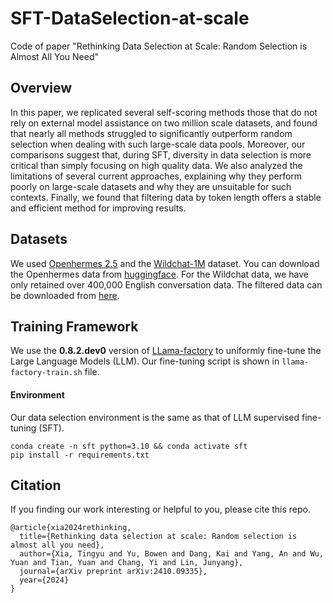 # SFT-DataSelection-at-scale
Code of paper "Rethinking Data Selection at Scale: Random Selection is Almost All You Need"

## Overview
In this paper, we replicated several self-scoring methods those that do not rely on external model assistance on two million scale datasets, and found that nearly all methods struggled to significantly outperform random selection when dealing with such large-scale data pools. Moreover, our comparisons suggest that, during SFT, diversity in data selection is more critical than simply focusing on high quality data. We also analyzed the limitations of several current approaches, explaining why they perform poorly on large-scale datasets and why they are unsuitable for such contexts. Finally, we found that filtering data by token length offers a stable and efficient method for improving results.

## Datasets
We used [Openhermes 2.5](https://huggingface.co/datasets/teknium/OpenHermes-2.5) and the [Wildchat-1M](https://huggingface.co/datasets/allenai/WildChat-1M) dataset. You can download the Openhermes data from [huggingface](https://huggingface.co/datasets/teknium/OpenHermes-2.5). For the Wildchat data, we have only retained over 400,000 English conversation data. The filtered data can be downloaded from [here](https://www.modelscope.cn/datasets/xiatingyu/wildchat-en).

## Training Framework
We use the **0.8.2.dev0** version of [LLama-factory](https://github.com/hiyouga/LLaMA-Factory) to uniformly fine-tune the Large Language Models (LLM). Our fine-tuning script is shown in ``llama-factory-train.sh`` file. 

#### Environment
Our data selection environment is the same as that of LLM supervised fine-tuning (SFT).
```
conda create -n sft python=3.10 && conda activate sft
pip install -r requirements.txt
```

## Citation
If you finding our work interesting or helpful to you, please cite this repo.
```
@article{xia2024rethinking,
  title={Rethinking data selection at scale: Random selection is almost all you need},
  author={Xia, Tingyu and Yu, Bowen and Dang, Kai and Yang, An and Wu, Yuan and Tian, Yuan and Chang, Yi and Lin, Junyang},
  journal={arXiv preprint arXiv:2410.09335},
  year={2024}
}
```
